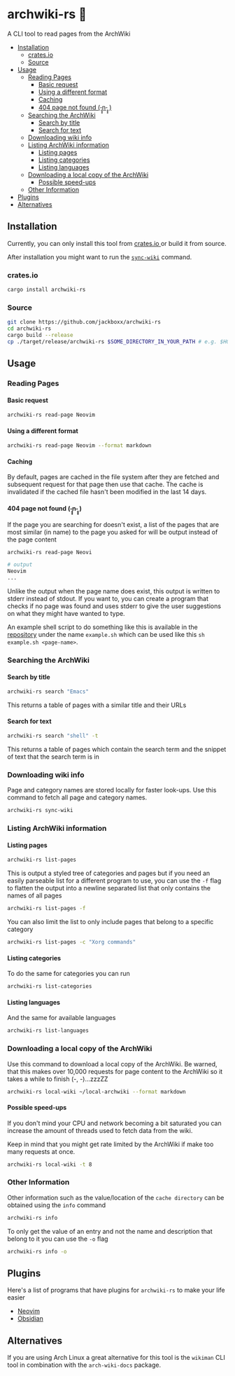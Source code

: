 # archwiki-rs 📖
A CLI tool to read pages from the ArchWiki

<!-- toc -->

- [Installation](#installation)
  * [crates.io](#cratesio)
  * [Source](#source)
- [Usage](#usage)
  * [Reading Pages](#reading-pages)
    + [Basic request](#basic-request)
    + [Using a different format](#using-a-different-format)
    + [Caching](#caching)
    + [404 page not found (-̥̥̥n-̥̥̥ )](#404-page-not-found--%CC%A5%CC%A5%CC%A5n-%CC%A5%CC%A5%CC%A5-)
  * [Searching the ArchWiki](#searching-the-archwiki)
    + [Search by title](#search-by-title)
    + [Search for text](#search-for-text)
  * [Downloading wiki info](#downloading-wiki-info)
  * [Listing ArchWiki information](#listing-archwiki-information)
    + [Listing pages](#listing-pages)
    + [Listing categories](#listing-categories)
    + [Listing languages](#listing-languages)
  * [Downloading a local copy of the ArchWiki](#downloading-a-local-copy-of-the-archwiki)
    + [Possible speed-ups](#possible-speed-ups)
  * [Other Information](#other-information)
- [Plugins](#plugins)
- [Alternatives](#alternatives)

<!-- tocstop -->

## Installation
Currently, you can only install this tool from [ crates.io ](https://crates.io/crates/archwiki-rs) 
or build it from source.

After installation you might want to run the [`sync-wiki`](#downloading-wiki-info) command.

### crates.io

```sh
cargo install archwiki-rs
```
### Source

```sh
git clone https://github.com/jackboxx/archwiki-rs
cd archwiki-rs
cargo build --release
cp ./target/release/archwiki-rs $SOME_DIRECTORY_IN_YOUR_PATH # e.g. $HOME/.cargo/bin
```

## Usage

### Reading Pages

#### Basic request

```sh
archwiki-rs read-page Neovim
```

#### Using a different format
```sh
archwiki-rs read-page Neovim --format markdown
```

#### Caching

By default, pages are cached in the file system after they are fetched and subsequent
request for that page then use that cache. The cache is invalidated if the cached file hasn't 
been modified in the last 14 days.

#### 404 page not found (-̥̥̥n-̥̥̥ )

If the page you are searching for doesn't exist, a list of the pages that are most similar
(in name) to the page you asked for will be output instead of the page content 

```sh
archwiki-rs read-page Neovi

# output
Neovim
...
```

Unlike the output when the page name does exist, this output is written to stderr instead
of stdout. If you want to, you can create a program that checks if no page was found and
uses stderr to give the user suggestions on what they might have wanted to type.


An example shell script to do something like this is available in the [repository](https://github.com/jackboxx/archwiki-rs)
under the name `example.sh` which can be used like this `sh example.sh <page-name>`.

### Searching the ArchWiki

#### Search by title

```sh
archwiki-rs search "Emacs"
```

This returns a table of pages with a similar title and their URLs 

#### Search for text

```sh
archwiki-rs search "shell" -t
```

This returns a table of pages which contain the search term and the snippet of text
that the search term is in

### Downloading wiki info

Page and category names are stored locally for faster look-ups.
Use this command to fetch all page and category names. 

```sh
archwiki-rs sync-wiki
```

### Listing ArchWiki information

#### Listing pages

```sh
archwiki-rs list-pages
```

This is output a styled tree of categories and pages but if you need an easily parseable
list for a different program to use, you can use the `-f` flag to flatten the output into a
newline separated list that only contains the names of all pages

```sh
archwiki-rs list-pages -f
```

You can also limit the list to only include pages that belong to a specific category

```sh
archwiki-rs list-pages -c "Xorg commands"
```

#### Listing categories

To do the same for categories you can run

```sh
archwiki-rs list-categories
```

#### Listing languages

And the same for available languages

```sh
archwiki-rs list-languages
```

### Downloading a local copy of the ArchWiki

Use this command to download a local copy of the ArchWiki. Be warned, that this makes over
10,000 requests for page content to the ArchWiki so it takes a while to finish (-, -)…zzzZZ

```sh
archwiki-rs local-wiki ~/local-archwiki --format markdown
```

#### Possible speed-ups

If you don't mind your CPU and network becoming a bit saturated you can increase the
amount of threads used to fetch data from the wiki. 

Keep in mind that you might get rate limited by the ArchWiki if make too many requests at once.

```sh
archwiki-rs local-wiki -t 8
```


### Other Information

Other information such as the value/location of the `cache directory` can be obtained
using the `info` command

```sh
archwiki-rs info
```

To only get the value of an entry and not the name and description that belong to it you
can use the `-o` flag

```sh
archwiki-rs info -o
```

## Plugins

Here's a list of programs that have plugins for `archwiki-rs` to make your life easier

- [Neovim](https://github.com/Jackboxx/archwiki-nvim)
- [Obsidian](https://github.com/Jackboxx/archwiki-obsidian)

## Alternatives

If you are using Arch Linux a great alternative for this tool is the `wikiman` CLI tool
in combination with the `arch-wiki-docs` package.
